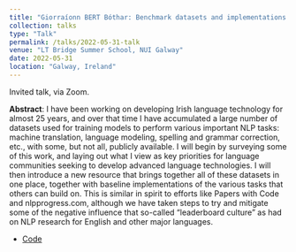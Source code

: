 ```yaml
---
title: "Giorraíonn BERT Bóthar: Benchmark datasets and implementations for Irish NLP"
collection: talks
type: "Talk"
permalink: /talks/2022-05-31-talk
venue: "LT Bridge Summer School, NUI Galway"
date: 2022-05-31
location: "Galway, Ireland"
---
```


Invited talk, via Zoom.

**Abstract**: I have been working on developing Irish language technology for almost 25 years, and over that time I have accumulated a large number of datasets used for training models to perform various important NLP tasks: machine translation, language modeling, spelling and grammar correction, etc., with some, but not all, publicly available.  I will begin by surveying some of this work, and laying out what I view as key priorities for language communities seeking to develop advanced language technologies. I will then introduce a new resource that brings together all of these datasets in one place, together with baseline implementations of the various tasks that others can build on.  This is similar in spirit to efforts like Papers with Code and nlpprogress.com, although we have taken steps to try and mitigate some of the negative influence that so-called “leaderboard culture” as had on NLP research for English and other major languages.

* [Code](/software/2022-05-31-software)
